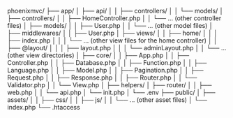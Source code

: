 phoenixmvc/
├── app/
│ ├── api/
│ │ ├── controllers/
│ │ └── models/
│ ├── controllers/
│ │ ├── HomeController.php
│ │ └── ... (other controller files)
│ ├── models/
│ │ ├── User.php
│ │ └── ... (other model files)
│ ├── middlewares/
│ │ ├── User.php
│ ├── views/
│ │ ├── home/
│ │ │ ├── index.php
│ │ │ └── ... (other view files for the home controller)
│ │ ├── @layout/
│ │ │ ├── layout.php
│ │ │ └── adminLayout.php
│ │ └── ... (other view directories)
│ ├── core/
│ │ ├── App.php
│ │ ├── Controller.php
│ │ ├── Database.php
│ │ ├── Function.php
│ │ ├── Language.php
│ │ ├── Model.php
│ │ ├── Pagination.php
│ │ ├── Request.php
│ │ ├── Response.php
│ │ ├── Router.php
│ │ └── Validator.php
│ │ └── View.php
│ ├── helpers/
│ ├── router/
│ │ ├── web.php
│ │ └── api.php
│ └── init.php
│ └── .env
├── public/
│ ├── assets/
│ │ ├── css/
│ │ ├── js/
│ │ └── ... (other asset files)
│ └── index.php
└── .htaccess   